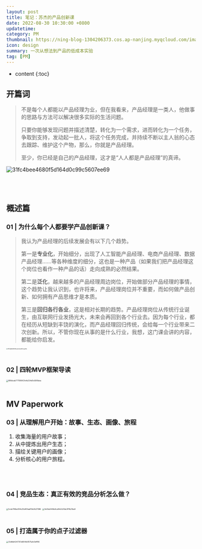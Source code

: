 ```yaml
---
layout: post
title: 笔记：苏杰的产品创新课
date: 2022-08-30 10:30:00 +0800
updatetime:
category: PM
thumbnail: https://ning-blog-1304206373.cos.ap-nanjing.myqcloud.com/image/thumbnail/macro-jr-BbcSLV3jhi8-unsplash.jpg
icon: design
summary: 一次从想法到产品的低成本实验
tag: [PM]
---
```


* content
{:toc}

## 开篇词

> 不是每个人都能以产品经理为业，但在我看来，产品经理是一类人，他做事的思路与方法可以解决很多实际的生活问题。
>
> 只要你能够发现问题并描述清楚，转化为一个需求，进而转化为一个任务，争取到支持，发动起一批人，将这个任务完成，并持续不断以主人翁的心态去跟踪、维护这个产物，那么，你就是产品经理。
>
> 至少，你已经是自己的产品经理，这才是“人人都是产品经理”的真谛。

![31fc4bee4680f5d164d0c99c5607ee69](https://ning-blog-1304206373.cos.ap-nanjing.myqcloud.com/image/posts_img/2022-08-30-SuJie-Product-Innovation/31fc4bee4680f5d164d0c99c5607ee69.webp)

<br>

<br>

## 概述篇

### 01 | 为什么每个人都要学产品创新课？

> 我认为产品经理的后续发展会有以下几个趋势。<br>
>
> 第一是**专业化**，开始细分，出现了人工智能产品经理、电商产品经理、数据产品经理……等各种维度的细分，这也是一种产品（如果我们把产品经理这个岗位也看作一种产品的话）走向成熟的必然结果。<br>
>
> 第二是**泛化**，越来越多的产品经理周边岗位，开始做部分产品经理的事情，这个趋势让我认识到，也许将来，产品经理岗位并不重要，而如何做产品创新、如何拥有产品思维才是本质。
>
> 第三是**回归各行各业**，这是相对长期的趋势。产品经理岗位从传统行业诞生，由互联网行业发扬光大，未来会再回到各个行业去。因为每个行业，都在经历从短缺到丰饶的演化，而产品经理回归传统，会给每一个行业带来二次创新。所以，不管你现在从事的是什么行业，我想，这门课会讲的内容，都能给你启发。<br>

<img src="https://ning-blog-1304206373.cos.ap-nanjing.myqcloud.com/image/posts_img/2022-08-30-SuJie-Product-Innovation/31143a8b928049ca4c9eafdf52caa30b.webp" alt="31143a8b928049ca4c9eafdf52caa30b" style="zoom: 20%;" />

<br>

<br>

### 02 | 四轮MVP框架导读

<img src="https://ning-blog-1304206373.cos.ap-nanjing.myqcloud.com/image/posts_img/2022-08-30-SuJie-Product-Innovation/888dcab777089421e4a334d0c66f6dea.webp" alt="888dcab777089421e4a334d0c66f6dea" style="zoom: 33%;" />

<br>

<br>

## MV Paperwork 

### 03 | 从理解用户开始：故事、生态、画像、旅程

1. 收集海量的用户故事；
2. 从中提炼出用户生态；
3. 描绘关键用户的画像；
4. 分析核心的用户旅程。

<br>

<br>

### 04 | 竞品生态：真正有效的竞品分析怎么做？

<img src="https://ning-blog-1304206373.cos.ap-nanjing.myqcloud.com/image/posts_img/2022-08-30-SuJie-Product-Innovation/5cde709be004e35d45faaf09e0b37986.webp" alt="5cde709be004e35d45faaf09e0b37986" style="zoom: 33%;" />

<img src="https://ning-blog-1304206373.cos.ap-nanjing.myqcloud.com/image/posts_img/2022-08-30-SuJie-Product-Innovation/0a7da2448e8ce8fe0c61de3f1fb21be8.webp" alt="0a7da2448e8ce8fe0c61de3f1fb21be8" style="zoom:33%;" />

<br>

<br>

### 05 | 打造属于你的点子过滤器

<img src="https://ning-blog-1304206373.cos.ap-nanjing.myqcloud.com/image/posts_img/2022-08-30-SuJie-Product-Innovation/33dfdb4247351d9048d1575afc0dff96.webp" alt="33dfdb4247351d9048d1575afc0dff96" style="zoom:33%;" />